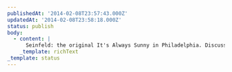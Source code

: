 ```yaml
---
publishedAt: '2014-02-08T23:57:43.000Z'
updatedAt: '2014-02-08T23:58:18.000Z'
status: publish
body:
  - content: |
      Seinfeld: the original It's Always Sunny in Philadelphia. Discuss.
    _template: richText
_template: status
---
```


